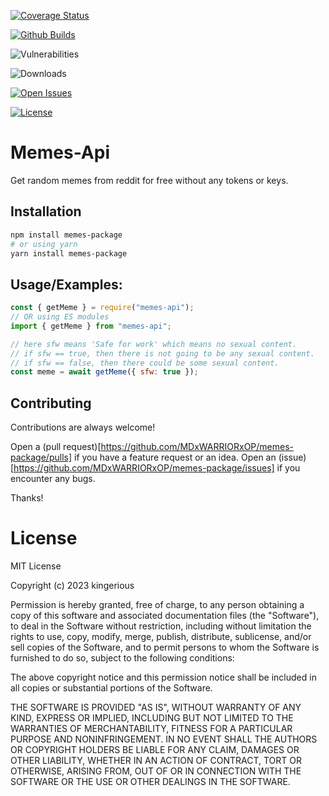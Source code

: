 [![Coverage Status](https://coveralls.io/repos/github/MDxWARRIORxOP/memes-package/badge.svg?branch=main)](https://coveralls.io/github/MDxWARRIORxOP/memes-package?branch=main)

[![Github Builds](https://img.shields.io/github/actions/workflow/status/MDxWARRIORxOP/memes-package/main.yml)](https://github.com/MDxWARRIORxOP/memes-package/actions/workflows/main.yml)

![Vulnerabilities](https://img.shields.io/snyk/vulnerabilities/npm/memes-api)

![Downloads](https://img.shields.io/npm/dw/memes-api)

[![Open Issues](https://img.shields.io/github/issues/MDxWARRIORxOP/memes-package)](https://github.com/MDxWARRIORxOP/memes-package/issues)

[![License](https://img.shields.io/github/license/MDxWARRIORxOP/memes-package)](https://github.com/MDxWARRIORxOP/memes-package/blob/main/LICENSE)

# Memes-Api

Get random memes from reddit for free without any tokens or keys.

## Installation

```bash
npm install memes-package
# or using yarn
yarn install memes-package
```

## Usage/Examples:

```js
const { getMeme } = require("memes-api");
// OR using ES modules
import { getMeme } from "memes-api";

// here sfw means 'Safe for work' which means no sexual content.
// if sfw == true, then there is not going to be any sexual content.
// if sfw == false, then there could be some sexual content.
const meme = await getMeme({ sfw: true });
```

## Contributing

Contributions are always welcome!

Open a (pull request)[https://github.com/MDxWARRIORxOP/memes-package/pulls] if you have a feature request or an idea.
Open an (issue)[https://github.com/MDxWARRIORxOP/memes-package/issues] if you encounter any bugs.

Thanks!

# License

MIT License

Copyright (c) 2023 kingerious

Permission is hereby granted, free of charge, to any person obtaining a copy
of this software and associated documentation files (the "Software"), to deal
in the Software without restriction, including without limitation the rights
to use, copy, modify, merge, publish, distribute, sublicense, and/or sell
copies of the Software, and to permit persons to whom the Software is
furnished to do so, subject to the following conditions:

The above copyright notice and this permission notice shall be included in all
copies or substantial portions of the Software.

THE SOFTWARE IS PROVIDED "AS IS", WITHOUT WARRANTY OF ANY KIND, EXPRESS OR
IMPLIED, INCLUDING BUT NOT LIMITED TO THE WARRANTIES OF MERCHANTABILITY,
FITNESS FOR A PARTICULAR PURPOSE AND NONINFRINGEMENT. IN NO EVENT SHALL THE
AUTHORS OR COPYRIGHT HOLDERS BE LIABLE FOR ANY CLAIM, DAMAGES OR OTHER
LIABILITY, WHETHER IN AN ACTION OF CONTRACT, TORT OR OTHERWISE, ARISING FROM,
OUT OF OR IN CONNECTION WITH THE SOFTWARE OR THE USE OR OTHER DEALINGS IN THE
SOFTWARE.
